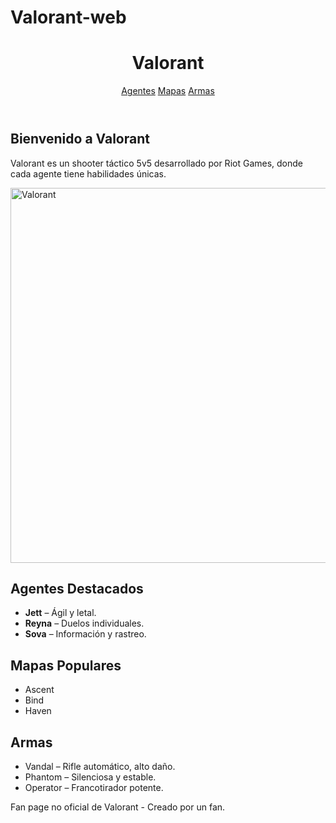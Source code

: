 # Valorant-web<!DOCTYPE html>
<html lang="es">
<head>
  <meta charset="UTF-8">
  <meta name="viewport" content="width=device-width, initial-scale=1.0">
  <title>Valorant Fan Page</title>
  <link rel="stylesheet" href="styles.css">
</head>
<body>
  <header>
    <h1>Valorant</h1>
    <nav>
      <a href="#agentes">Agentes</a>
      <a href="#mapas">Mapas</a>
      <a href="#armas">Armas</a>
    </nav>
  </header>

  <section id="inicio">
    <h2>Bienvenido a Valorant</h2>
    <p>Valorant es un shooter táctico 5v5 desarrollado por Riot Games, donde cada agente tiene habilidades únicas.</p>
    <img src="https://images.contentstack.io/v3/assets/bltb6530b271fddd0b1/blt318843fe7a1a82db/61f42351b1f14274d3662511/VAL_EP4_Act1_KeyArt_Jett.jpg" alt="Valorant" width="600">
  </section>

  <section id="agentes">
    <h2>Agentes Destacados</h2>
    <ul>
      <li><strong>Jett</strong> – Ágil y letal.</li>
      <li><strong>Reyna</strong> – Duelos individuales.</li>
      <li><strong>Sova</strong> – Información y rastreo.</li>
    </ul>
  </section>

  <section id="mapas">
    <h2>Mapas Populares</h2>
    <ul>
      <li>Ascent</li>
      <li>Bind</li>
      <li>Haven</li>
    </ul>
  </section>

  <section id="armas">
    <h2>Armas</h2>
    <ul>
      <li>Vandal – Rifle automático, alto daño.</li>
      <li>Phantom – Silenciosa y estable.</li>
      <li>Operator – Francotirador potente.</li>
    </ul>
  </section>

  <footer>
    <p>Fan page no oficial de Valorant - Creado por un fan.</p>
  </footer>
</body>
</html>
